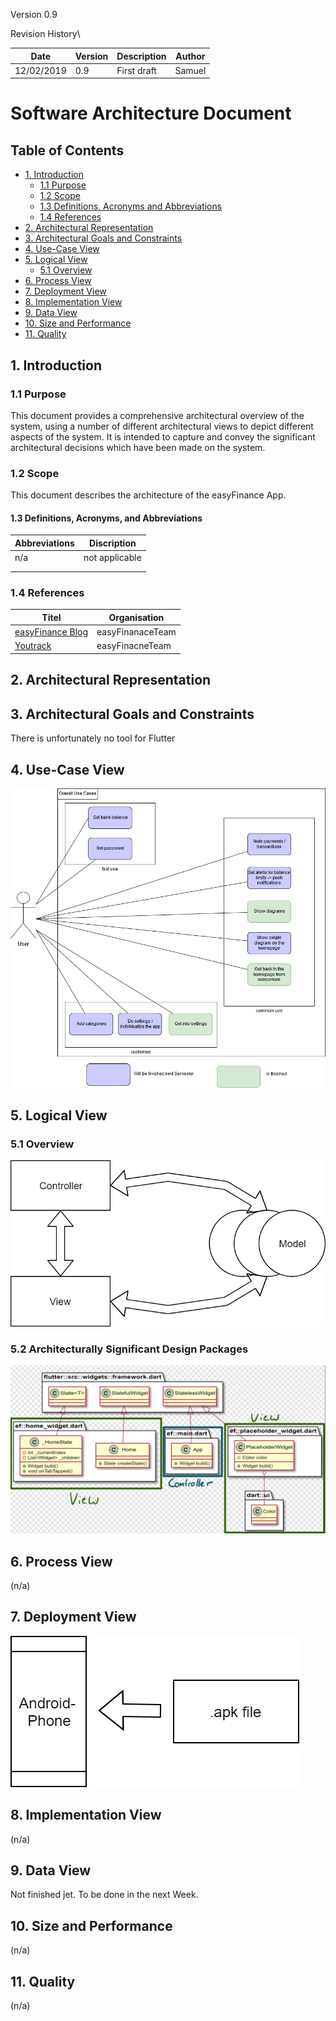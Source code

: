 Version 0.9
 
Revision History\
			
| Date       | Version | Description   | Author        |
|------------|---------|---------------|---------------|
| 12/02/2019 | 0.9     | First draft   | Samuel        |



# Software Architecture Document

## Table of Contents
- [1. Introduction](#1-introduction)
    - [1.1 Purpose](#11-purpose)
    - [1.2 Scope](#12-scope)
    - [1.3 Definitions, Acronyms and Abbreviations](#13-definitions-acronyms-and-abbreviations)
    - [1.4 References](#14-references)
- [2. Architectural Representation](#2-architectural-representation)
- [3. Architectural Goals and Constraints](#3-architectural-goals-and-constraints)
- [4. Use-Case View](#4-use-case-view)
- [5. Logical View](#5-logical-view)
    - [5.1 Overview](#51-overview)
- [6. Process View](#6-process-view)
- [7. Deployment View](#7-deployment-view)
- [8. Implementation View](#8-implementation-view)
- [9. Data View](#9-data-view)
- [10. Size and Performance](#10-size-and-performance)
- [11. Quality](#11-quality)

## 1. Introduction
### 1.1	Purpose
This document provides a comprehensive architectural overview of the system, using a number of different architectural views to depict different aspects of the system. It is intended to capture and convey the significant architectural decisions which have been made on the system.

### 1.2	Scope
This document describes the architecture of the easyFinance App.

#### 1.3	Definitions, Acronyms, and Abbreviations
| Abbreviations		| Discription		| 
|-----------------------|-----------------------|
| n/a			| not applicable	| 
|			| 			| 
|			| 			| 

### 1.4	References
| Titel										| Organisation		| 
|-------------------------------------------------------------------------------|-----------------------|
| [easyFinance Blog](https://softwareengineeringtinf18b3.wordpress.com/)	| easyFinanaceTeam	| 
| [Youtrack](https://softwareengeneering.myjetbrains.com/youtrack/dashboard?id=cc5fd7ad-01fa-4339-902c-d544cb31886a) | easyFinacneTeam	| 


## 2. Architectural Representation 

## 3. Architectural Goals and Constraints 
There is unfortunately no tool for Flutter
## 4. Use-Case View
![Our overall Usecas](../OverallUsecases.png)
## 5. Logical View
### 5.1	Overview
![Logical Overview MVC](./Logical_Overview.png)
### 5.2	Architecturally Significant Design Packages
![Class Diagram MVC](./CD-MVC.png)

## 6. Process View 
(n/a)

## 7. Deployment View 
![Deployment View MVC](./Deployment_View.png)
## 8. Implementation View 
(n/a)

## 9. Data View
Not finished jet. To be done in the next Week.
## 10. Size and Performance
(n/a)

## 11. Quality 
(n/a)

